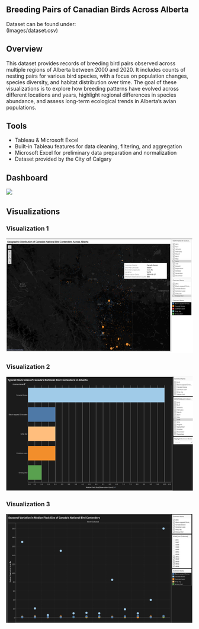 ## Breeding Pairs of Canadian Birds Across Alberta  
Dataset can be found under:  
(Images/dataset.csv) 


## Overview  
This dataset provides records of breeding bird pairs observed across multiple regions of Alberta between 2000 and 2020. It includes counts of nesting pairs for various bird species, with a focus on population changes, species diversity, and habitat distribution over time. The goal of these visualizations is to explore how breeding patterns have evolved across different locations and years, highlight regional differences in species abundance, and assess long-term ecological trends in Alberta’s avian populations.  


## Tools  
- Tableau & Microsoft Excel  
- Built-in Tableau features for data cleaning, filtering, and aggregation  
- Microsoft Excel for preliminary data preparation and normalization  
- Dataset provided by the City of Calgary 


## Dashboard
<div class='tableauPlaceholder' id='viz1761935255982' style='position: relative'><noscript><a href='#'><img alt=' ' src='https:&#47;&#47;public.tableau.com&#47;static&#47;images&#47;JR&#47;JRRRY8Q87&#47;1_rss.png' style='border: none' /></a></noscript><object class='tableauViz'  style='display:none;'><param name='host_url' value='https%3A%2F%2Fpublic.tableau.com%2F' /> <param name='embed_code_version' value='3' /> <param name='path' value='shared&#47;JRRRY8Q87' /> <param name='toolbar' value='yes' /><param name='static_image' value='https:&#47;&#47;public.tableau.com&#47;static&#47;images&#47;JR&#47;JRRRY8Q87&#47;1.png' /> <param name='animate_transition' value='yes' /><param name='display_static_image' value='yes' /><param name='display_spinner' value='yes' /><param name='display_overlay' value='yes' /><param name='display_count' value='yes' /><param name='language' value='en-US' /></object></div>                <script type='text/javascript'>                    var divElement = document.getElementById('viz1761935255982');                    var vizElement = divElement.getElementsByTagName('object')[0];                    if ( divElement.offsetWidth > 800 ) { vizElement.style.width='100%';vizElement.style.height=(divElement.offsetWidth*0.75)+'px';} else if ( divElement.offsetWidth > 500 ) { vizElement.style.width='100%';vizElement.style.height=(divElement.offsetWidth*0.75)+'px';} else { vizElement.style.width='100%';vizElement.style.minHeight='1250px';vizElement.style.maxHeight=(divElement.offsetWidth*1.77)+'px';}                     var scriptElement = document.createElement('script');                    scriptElement.src = 'https://public.tableau.com/javascripts/api/viz_v1.js';                    vizElement.parentNode.insertBefore(scriptElement, vizElement);                </script>


## Visualizations  

### Visualization 1  
![Visualization1](Images/figure1.png)


### Visualization 2 
![Visualization2](Images/figure2.png)

### Visualization 3
![Visualization3](Images/figure3.png)
